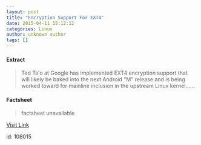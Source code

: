 ```yaml
---
layout: post
title: "Encryption Support For EXT4"
date: 2015-04-11 15:12:12
categories: Linux
author: unknown author
tags: []
---
```



#### Extract
>Ted Ts'o at Google has implemented EXT4 encryption support that will likely be baked into the next Android "M" release and is being worked toward for mainline inclusion in the upstream Linux kernel......

#### Factsheet
>factsheet unavailable

[Visit Link](http://www.phoronix.com/scan.php?page=news_item&px=EXT4-Encryption-Support)

id:  108015
